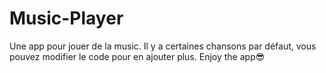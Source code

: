 # Music-Player

Une  app pour jouer de la music. Il y a certaines chansons par défaut, vous pouvez modifier le code pour en ajouter plus. 
Enjoy the app😎 
